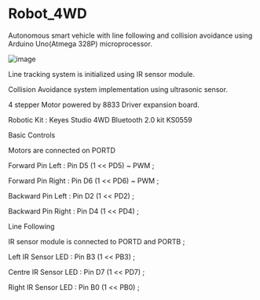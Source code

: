 # Robot_4WD

Autonomous smart vehicle with line following and collision avoidance using Arduino Uno(Atmega 328P) microprocessor.

![image](https://user-images.githubusercontent.com/112978666/222994435-be9e6bb4-902d-4757-bd06-7be5e22eb4b5.png)


Line tracking system is initialized using IR sensor module.

Collision Avoidance system implementation using ultrasonic sensor.

4 stepper Motor powered by 8833 Driver expansion board.

Robotic Kit : Keyes Studio 4WD Bluetooth 2.0 kit KS0559

Basic Controls

Motors are connected on PORTD

Forward Pin Left   : Pin D5 (1 << PD5) ~ PWM ;

Forward Pin Right  : Pin D6 (1 << PD6) ~ PWM ; 

Backward Pin Left  : Pin D2 (1 << PD2) ;

Backward Pin Right : Pin D4 (1 << PD4) ;

Line Following

IR sensor module is connected to PORTD and PORTB ; 

Left IR Sensor LED   : Pin B3 (1 << PB3) ; 

Centre IR Sensor LED : Pin D7 (1 << PD7) ; 

Right IR Sensor LED  : Pin B0 (1 << PB0) ;
